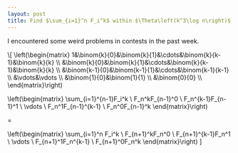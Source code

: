 ```yaml
---
layout: post
title: Find $\sum_{i=1}^n F_i^k$ within $\Theta\left(k^3\log n\right)$ time
---
```


I encountered some weird problems in contests in the past week.

<div>
\[
\left(\begin{matrix}
1&\binom{k}{0}&\binom{k}{1}&\cdots&\binom{k}{k-1}&\binom{k}{k} \\
&\binom{k}{0}&\binom{k}{1}&\cdots&\binom{k}{k-1}&\binom{k}{k} \\
&\binom{k-1}{0}&\binom{k-1}{1}&\cdots&\binom{k-1}{k-1} \\
&\vdots&\vdots \\
&\binom{1}{0}&\binom{1}{1} \\
&\binom{0}{0} \\
\end{matrix}\right)

\left(\begin{matrix}
\sum_{i=1}^{n-1}F_i^k \\
F_n^kF_{n-1}^0 \\
F_n^{k-1}F_{n-1}^1 \\
\vdots \\
F_n^1F_{n-1}^{k-1} \\
F_n^0F_{n-1}^k
\end{matrix}\right)

=

\left(\begin{matrix}
\sum_{i=1}^n F_i^k \\
F_{n+1}^kF_n^0 \\
F_{n+1}^{k-1}F_n^1 \\
\vdots \\
F_{n+1}^1F_n^{k-1} \\
F_{n+1}^0F_n^k
\end{matrix}\right)
\]
</div>
